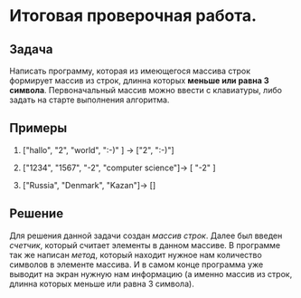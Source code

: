 # Итоговая проверочная работа.

## Задача
 Написать программу, которая из имеющегося массива строк формирует массив из строк, длинна которых **меньше или равна 3 символа**. Первоначальный массив можно ввести с клавиатуры, либо задать на старте выполнения алгоритма. 

## Примеры
1. ["hallo", "2", "world", ":-)" ] -> ["2", ":-)"]

2. ["1234", "1567", "-2", "computer science"]-> [ "-2" ]

3. ["Russia", "Denmark", "Kazan"]-> []

## Решение

Для решения данной задачи создан *массив строк*. Далее был введен *счетчик*, который считает элементы в данном массиве. В программе так же написан *метод*, который находит нужное нам количество символов в элементе массива. И в самом конце программа уже выводит на экран нужную нам информацию (а именно массив из строк, длинна которых меньше или равна 3 символа).
